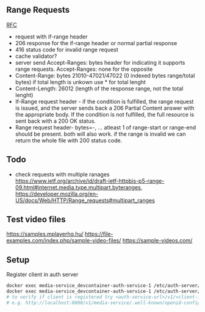 ## Range Requests
[RFC](https://www.ietf.org/archive/id/draft-ietf-httpbis-p5-range-09.html)
* request with if-range header
* 206 response for the if-range header or normal partial response
* 416 status code for invalid range request
* cache validator?
* server send Accept-Ranges: bytes header for indicating it supports range requests. Accept-Ranges: none for the opposite
* Content-Range: bytes 21010-47021/47022 (0 indexed bytes range/total bytes) if total length is unkown use * for total lenght
* Content-Length: 26012 (length of the response range, not the total lenght)
* If-Range request header - if the condition is fulfilled, the range request is issued, and the server sends back a 206 Partial Content answer with the appropriate body. If the condition is not fulfilled, the full resource is sent back with a 200 OK status.
* Range request header- bytes=<range-start>-<range-end>, ...
atleast 1 of range-start or range-end should be present. both will also work. if the range is invalid we can return the whole file with 200 status code.


## Todo
* check requests with multiple ranages https://www.ietf.org/archive/id/draft-ietf-httpbis-p5-range-09.html#internet.media.type.multipart.byteranges, https://developer.mozilla.org/en-US/docs/Web/HTTP/Range_requests#multipart_ranges

## Test video files

https://samples.mplayerhq.hu/
https://file-examples.com/index.php/sample-video-files/
https://sample-videos.com/



## Setup


Register client in auth server
```bash
docker exec media-service_devcontainer-auth-service-1 /etc/auth-server/auth-server --help
docker exec media-service_devcontainer-auth-service-1 /etc/auth-server/auth-server client create --scopes user --scopes admin --defaultScopes user --domain localhost --id media-service --secret aslkjfdalksdfjlksadfjlkasjlkfjasdfjlkasjd --returnUri localhost:8090
# to verify if client is registered try <auth-service-url>/v1/<client-id>/.well-known/openid-configuration
# e.g. http://localhost:8080/v1/media-service/.well-known/openid-configuration
```